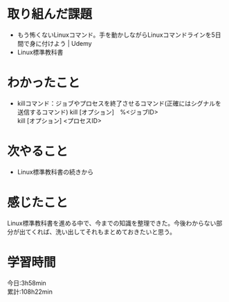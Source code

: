 # 取り組んだ課題     
- もう怖くないLinuxコマンド。手を動かしながらLinuxコマンドラインを5日間で身に付けよう | Udemy  
- Linux標準教科書   
# わかったこと   
- killコマンド：ジョブやプロセスを終了させるコマンド(正確にはシグナルを送信するコマンド)
  kill [オプション]　%<ジョブID>  
  kill [オプション] <プロセスID>  
# 次やること
- Linux標準教科書の続きから
# 感じたこと
 Linux標準教科書を進める中で、今までの知識を整理できた。今後わからない部分が出てくれば、洗い出してそれもまとめておきたいと思う。  
# 学習時間  
今日:3h58min  
累計:108h22min 
